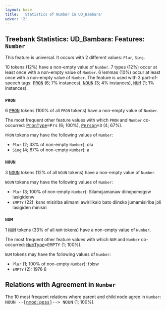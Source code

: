 ```yaml
---
layout: base
title:  'Statistics of Number in UD_Bambara'
udver: '2'
---
```


## Treebank Statistics: UD_Bambara: Features: `Number`

This feature is universal.
It occurs with 2 different values: `Plur`, `Sing`.

10 tokens (12%) have a non-empty value of `Number`.
7 types (12%) occur at least once with a non-empty value of `Number`.
6 lemmas (10%) occur at least once with a non-empty value of `Number`.
The feature is used with 3 part-of-speech tags: <tt><a href="bm-pos-PRON.html">PRON</a></tt> (6; 7% instances), <tt><a href="bm-pos-NOUN.html">NOUN</a></tt> (3; 4% instances), <tt><a href="bm-pos-NUM.html">NUM</a></tt> (1; 1% instances).

### `PRON`

6 <tt><a href="bm-pos-PRON.html">PRON</a></tt> tokens (100% of all `PRON` tokens) have a non-empty value of `Number`.

The most frequent other feature values with which `PRON` and `Number` co-occurred: <tt><a href="bm-feat-PronType.html">PronType</a></tt><tt>=Prs</tt> (6; 100%), <tt><a href="bm-feat-Person.html">Person</a></tt><tt>=3</tt> (4; 67%).

`PRON` tokens may have the following values of `Number`:

* `Plur` (2; 33% of non-empty `Number`): olu
* `Sing` (4; 67% of non-empty `Number`): a

### `NOUN`

3 <tt><a href="bm-pos-NOUN.html">NOUN</a></tt> tokens (12% of all `NOUN` tokens) have a non-empty value of `Number`.

`NOUN` tokens may have the following values of `Number`:

* `Plur` (3; 100% of non-empty `Number`): Silamɛjamanaw diinɛɲɛmɔgɔw lasigidenw
* `EMPTY` (22): kɛnɛ misiriba alimami awirilikalo bato diinɛko jumamisiriba jɔli lasigiden minisiri

### `NUM`

1 <tt><a href="bm-pos-NUM.html">NUM</a></tt> tokens (33% of all `NUM` tokens) have a non-empty value of `Number`.

The most frequent other feature values with which `NUM` and `Number` co-occurred: <tt><a href="bm-feat-NumType.html">NumType</a></tt><tt>=EMPTY</tt> (1; 100%).

`NUM` tokens may have the following values of `Number`:

* `Plur` (1; 100% of non-empty `Number`): fɔlɔw
* `EMPTY` (2): 1976 8

## Relations with Agreement in `Number`

The 10 most frequent relations where parent and child node agree in `Number`:
<tt>NOUN --[<tt><a href="bm-dep-nmod-poss.html">nmod:poss</a></tt>]--> NOUN</tt> (1; 100%).

